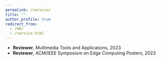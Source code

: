 ```yaml
---
permalink: /service/
title: ""
author_profile: true
redirect_from: 
  - /md/
  - /service.html
---
```



* **Reviewer**, Multimedia Tools and Applications, 2023
* **Reviewer**, ACM/IEEE Symposium on Edge Computing Posters, 2023
